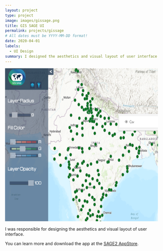```yaml
---
layout: project
type: project
image: images/gissage.png
title: GIS SAGE UI
permalink: projects/gissage
# All dates must be YYYY-MM-DD format!
date: 2020-04-01
labels:
  - UI Design
summary: I designed the aesthetics and visual layout of user interface for the SAGE2 GIS Plugin
---
```


<img class="ui medium image" src="../images/gis_sage.png">

I was responsible for designing the aesthetics and visual layout of user interface.

You can learn more and download the app at the [SAGE2 AppStore](http://apps.sagecommons.org/apps).
